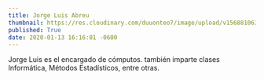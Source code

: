 ```yaml
---
title: Jorge Luis Abreu
thumbnail: https://res.cloudinary.com/duuonteo7/image/upload/v1568810639/Profesores%20Instituto/DSC_0023-e1566831408190.jpg
published: True
date: 2020-01-13 16:16:01 -0600
---
```


Jorge Luis es el encargado de cómputos. también imparte clases Informática, Métodos Estadísticos, entre otras.
